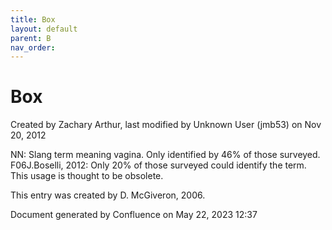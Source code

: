 ```yaml
---
title: Box
layout: default
parent: B
nav_order:
---
```


# Box

Created by  Zachary Arthur, last modified by  Unknown User (jmb53) on Nov 20, 2012

NN: Slang term meaning vagina. Only identified by 46% of those surveyed. F06J.Boselli, 2012: Only 20% of those surveyed could identify the term. This usage is thought to be obsolete.

This entry was created by D. McGiveron, 2006.

Document generated by Confluence on May 22, 2023 12:37


